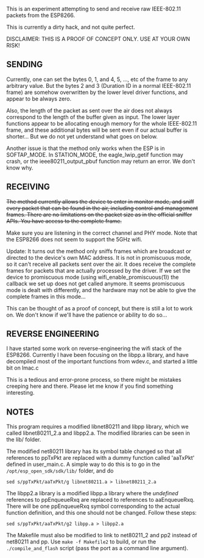 This is an experiment attempting to send and receive raw IEEE-802.11 packets from the ESP8266.

This is currently a dirty hack, and not quite perfect.

DISCLAIMER: THIS IS A PROOF OF CONCEPT ONLY. USE AT YOUR OWN RISK!

SENDING
--------

Currently, one can set the bytes 0, 1, and 4, 5, ..., etc of the frame to any arbitrary value.
But the bytes 2 and 3 (Duration ID in a normal IEEE-802.11 frame) are somehow overwritten
by the lower level driver functions, and appear to be always zero.

Also, the length of the packet as sent over the air does not always correspond
to the length of the buffer given as input. The lower layer functions appear to be allocating
enough memory for the whole IEEE-802.11 frame, and these additional bytes will be sent even if
our actual buffer is shorter... But we do not yet understand what goes on below.

Another issue is that the method only works when the ESP is in SOFTAP_MODE.
In STATION_MODE, the eagle_lwip_getif function may crash, or the ieee80211_output_pbuf function
may return an error. We don't know why.


RECEIVING
---------

~~The method currently allows the device to enter in monitor mode, and sniff every packet
that can be found in the air, including control and management frames. There are no
limitations on the packet size as in the official sniffer APIs. You have access to
the complete frame.~~

Make sure you are listening in the correct channel and PHY mode.
Note that the ESP8266 does not seem to support the 5GHz wifi.

Update: It turns out the method only sniffs frames which are broadcast or directed to
	the device's own MAC address. It is not in promiscuous mode, so it can't receive
	all packets sent over the air. It does receive the complete frames for packets
	that are actually processed by the driver. If we set the device to promiscuous
	mode (using wifi_enable_promiscuous(1)) the callback we set up does not get called anymore.
	It seems promiscuous mode is dealt with differently, and the hardware may not be able
	to give the complete frames in this mode...

This can be thought of as a proof of concept, but there is still
a lot to work on. We don't know if we'll have the patience or ability to do so...

REVERSE ENGINEERING
-------------------

I have started some work on reverse-engineering the wifi stack of the ESP8266.
Currently I have been focusing on the libpp.a library, and have decompiled
most of the important functions from wdev.c, and started a little bit on lmac.c

This is a tedious and error-prone process, so there might be mistakes creeping
here and there. Please let me know if you find something interesting.


NOTES
-----

This program requires a modified libnet80211 and libpp library, which we called libnet80211_2.a and libpp2.a.
The modified libraries can be seen in the lib/ folder.

The modified net80211 library has its symbol table changed so that all references to ppTxPkt
are replaced with a dummy function called 'aaTxPkt' defined in user_main.c.
A simple way to do this is to go in the `/opt/esp_open_sdk/sdk/lib/` folder, and do

`sed s/ppTxPkt/aaTxPkt/g libnet80211.a > libnet80211_2.a`

The libpp2.a library is a modified libpp.a library where the *undefined* references to ppEnqueueRxq
are replaced to references to aaEnqueueRxq. There will be one ppEnqueueRxq symbol corresponding to
the actual function definition, and this one should not be changed. Follow these steps:

`sed s/ppTxPkt/aaTxPkt/g2 libpp.a > libpp2.a`

The Makefile must also be modified to link to net80211_2 and pp2 instead of net80211 and pp.
Use `make -f Makefile2` to build, or run the `./compile_and_flash` script (pass the port as a command line argument).
